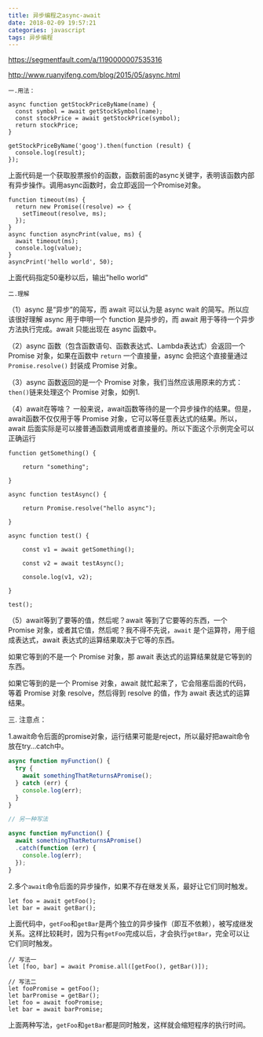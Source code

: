 ```yaml
---
title: 异步编程之async-await
date: 2018-02-09 19:57:21
categories: javascript
tags: 异步编程
---
```


<https://segmentfault.com/a/1190000007535316>

<http://www.ruanyifeng.com/blog/2015/05/async.html>

`一.用法：`

```
async function getStockPriceByName(name) {
  const symbol = await getStockSymbol(name);
  const stockPrice = await getStockPrice(symbol);
  return stockPrice;
}

getStockPriceByName('goog').then(function (result) {
  console.log(result);
});
```



上面代码是一个获取股票报价的函数，函数前面的async关键字，表明该函数内部有异步操作。调用async函数时，会立即返回一个Promise对象。

```
function timeout(ms) {
  return new Promise((resolve) => {
    setTimeout(resolve, ms);
  });
}
async function asyncPrint(value, ms) {
  await timeout(ms);
  console.log(value);
}
asyncPrint('hello world', 50);
```



上面代码指定50毫秒以后，输出"hello world"

`二.理解`

（1）async 是“异步”的简写，而 await 可以认为是 async wait 的简写。所以应该很好理解 async 用于申明一个 function 是异步的，而 await 用于等待一个异步方法执行完成。await 只能出现在 async 函数中。

（2）async 函数（包含函数语句、函数表达式、Lambda表达式）会返回一个 Promise 对象，如果在函数中 `return` 一个直接量，async 会把这个直接量通过 `Promise.resolve()` 封装成 Promise 对象。

（3）async 函数返回的是一个 Promise 对象，我们当然应该用原来的方式：`then()`链来处理这个 Promise 对象，如例1.

（4）await在等啥？  一般来说，await函数等待的是一个异步操作的结果。但是，await函数不仅仅用于等 Promise 对象，它可以等任意表达式的结果。所以，await 后面实际是可以接普通函数调用或者直接量的。所以下面这个示例完全可以正确运行

```
function getSomething() {

    return "something";

}

async function testAsync() {

    return Promise.resolve("hello async");

}

async function test() {

    const v1 = await getSomething();

    const v2 = await testAsync();

    console.log(v1, v2);

}

test();

```



（5）await等到了要等的值，然后呢？await 等到了它要等的东西，一个 Promise 对象，或者其它值，然后呢？我不得不先说，`await` 是个运算符，用于组成表达式，await 表达式的运算结果取决于它等的东西。

如果它等到的不是一个 Promise 对象，那 await 表达式的运算结果就是它等到的东西。

如果它等到的是一个 Promise 对象，await 就忙起来了，它会阻塞后面的代码，等着 Promise 对象 resolve，然后得到 resolve 的值，作为 await 表达式的运算结果。

三. 注意点：

1.await命令后面的promise对象，运行结果可能是reject，所以最好把await命令放在try…catch中。

```javascript
async function myFunction() {
  try {
    await somethingThatReturnsAPromise();
  } catch (err) {
    console.log(err);
  }
}

// 另一种写法

async function myFunction() {
  await somethingThatReturnsAPromise()
  .catch(function (err) {
    console.log(err);
  });
}
```



2.多个`await`命令后面的异步操作，如果不存在继发关系，最好让它们同时触发。

```
let foo = await getFoo();
let bar = await getBar();
```

上面代码中，`getFoo`和`getBar`是两个独立的异步操作（即互不依赖），被写成继发关系。这样比较耗时，因为只有`getFoo`完成以后，才会执行`getBar`，完全可以让它们同时触发。

```
// 写法一
let [foo, bar] = await Promise.all([getFoo(), getBar()]);

// 写法二
let fooPromise = getFoo();
let barPromise = getBar();
let foo = await fooPromise;
let bar = await barPromise;
```

上面两种写法，`getFoo`和`getBar`都是同时触发，这样就会缩短程序的执行时间。